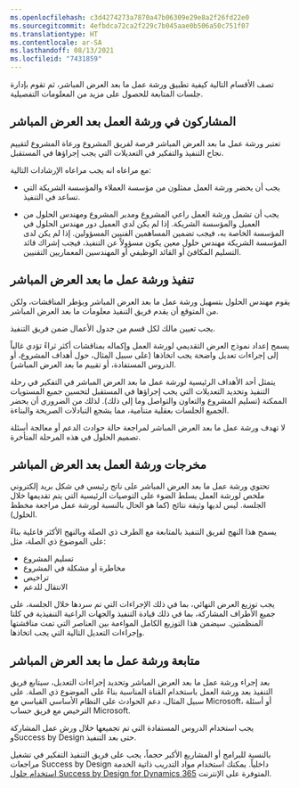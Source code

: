 ```yaml
---
ms.openlocfilehash: c3d4274273a7870a47b06309e29e8a2f26fd22e0
ms.sourcegitcommit: 4efbdca72ca2f229c7b045aae0b506a50c751f07
ms.translationtype: HT
ms.contentlocale: ar-SA
ms.lasthandoff: 08/13/2021
ms.locfileid: "7431859"
---
```

تصف الأقسام التالية كيفية تطبيق ورشة عمل ما بعد العرض المباشر، ثم تقوم بإدارة جلسات المتابعة للحصول على مزيد من المعلومات التفصيلية.

## <a name="post-go-live-workshop-participants"></a>المشاركون في ورشة العمل بعد العرض المباشر

تعتبر ورشة عمل ما بعد العرض المباشر فرصة لفريق المشروع ورعاة المشروع لتقييم نجاح التنفيذ والتفكير في التعديلات التي يجب إجراؤها في المستقبل.

مع مراعاه انه يجب مراعاه الإرشادات التالية:

- يجب أن يحضر ورشة العمل ممثلون من مؤسسة العملاء والمؤسسة الشريكة التي تساعد في التنفيذ.

- يجب أن تشمل ورشة العمل راعي المشروع ومدير المشروع ومهندس الحلول من العميل والمؤسسة الشريكة. إذا لم يكن لدي العميل دور مهندس الحلول في المؤسسة الخاصة به، فيجب تضمين المساهمين الفنيين المسؤولين. إذا لم يكن لدى المؤسسة الشريكة مهندس حلول معين يكون مسؤولاً عن التنفيذ، فيجب إشراك قائد التسليم المكافئ أو القائد الوظيفي أو المهندسين المعماريين التقنيين.

## <a name="implement-the-post-go-live-workshop"></a>تنفيذ ورشة عمل ما بعد العرض المباشر

يقوم مهندس الحلول بتسهيل ورشة عمل ما بعد العرض المباشر ويؤطر المناقشات، ولكن من المتوقع أن يقدم فريق التنفيذ معلومات ما بعد العرض المباشر.

يجب تعيين مالك لكل قسم من جدول الأعمال ضمن فريق التنفيذ.

يسمح إعداد نموذج العرض التقديمي لورشة العمل وإكماله بمناقشات أكثر ثراءً تؤدي غالباً إلى إجراءات تعديل واضحة يجب اتخاذها (على سبيل المثال، حول أهداف المشروع، أو الدروس المستفادة، أو تقييم ما بعد العرض المباشر).

يتمثل أحد الأهداف الرئيسية لورشة عمل ما بعد العرض المباشر في التفكير في رحلة التنفيذ وتحديد التعديلات التي يجب إجراؤها في المستقبل لتحسين جميع المستويات الممكنة (تسليم المشروع والتعاون والتواصل وما إلى ذلك). لذلك من الضروري أن يحضر الجميع الجلسات بعقلية متنامية، مما يشجع التبادلات الصريحة والبناءة.

لا تهدف ورشة عمل ما بعد العرض المباشر لمراجعة حالة حوادث الدعم أو معالجة أسئلة تصميم الحلول في هذه المرحلة المتأخرة.

## <a name="post-go-live-workshop-outputs"></a>مخرجات ورشة العمل بعد العرض المباشر

تحتوي ورشة عمل ما بعد العرض المباشر على ناتج رئيسي في شكل بريد إلكتروني ملخص لورشة العمل يسلط الضوء على التوصيات الرئيسية التي يتم تقديمها خلال الجلسة. ليس لديها وثيقة نتائج (كما هو الحال بالنسبة لورشة عمل مراجعة مخطط الحلول).

يسمح هذا النهج لفريق التنفيذ بالمتابعة مع الطرف ذي الصلة وبالنهج الأكثر فاعلية بناءً على الموضوع ذي الصلة، مثل:

- تسليم المشروع
- مخاطرة أو مشكلة في المشروع
- تراخيص
- الانتقال للدعم

يجب توزيع العرض النهائي، بما في ذلك الإجراءات التي تم سردها خلال الجلسة، على جميع الأطراف المشاركة، بما في ذلك قيادة التنفيذ والجهات الراعية التنفيذية في كلتا المنظمتين. سيضمن هذا التوزيع الكامل المواءمة بين العناصر التي تمت مناقشتها وإجراءات التعديل التالية التي يجب اتخاذها.

## <a name="post-go-live-workshop-follow-up"></a>متابعة ورشة عمل ما بعد العرض المباشر

بعد إجراء ورشة عمل ما بعد العرض المباشر وتحديد إجراءات التعديل، سيتابع فريق التنفيذ بعد ورشة العمل باستخدام القناة المناسبة بناءً على الموضوع ذي الصلة. على سبيل المثال، دعم الحوادث على النظام الأساسي القياسي مع Microsoft، أو أسئلة الترخيص مع فريق حساب Microsoft.

يجب استخدام الدروس المستفادة التي تم تجميعها خلال ورش عمل المشاركة وSuccess by Design حتى بعد التنفيذ.

بالنسبة للبرامج أو المشاريع الأكبر حجماً، يجب على فريق التنفيذ التفكير في تشغيل مراجعات Success by Design داخلياً. يمكنك استخدام مواد التدريب ذاتية الخدمة [استخدام حلول Success by Design for Dynamics 365](/learn/paths/use-success-design/?azure-portal=true) المتوفرة على الإنترنت.
